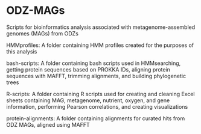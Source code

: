 # ODZ-MAGs
Scripts for bioinformatics analysis associated with metagenome-assembled genomes (MAGs) from ODZs

HMMprofiles: 
	A folder containing HMM profiles created for the purposes of this analysis 

bash-scripts:
	A folder containing bash scripts used in HMMsearching, getting protein sequences based on PROKKA IDs, aligning protein sequences with MAFFT, trimming alignments, and building phylogenetic trees

R-scripts:
	A folder containing R scripts used for creating and cleaning Excel sheets containing MAG, metagenome, nutrient, oxygen, and gene information, performing Pearson correlations, and creating visualizations

protein-alignments:
	A folder containing alignments for curated hits from ODZ MAGs, aligned using MAFFT
